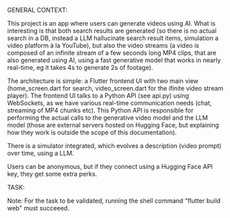 GENERAL CONTEXT:

This project is an app where users can generate videos using AI. What is interesting is that both search results are generated (so there is no actual search in a DB, instead a LLM hallucinate search result items, simulation a video platform à la YouTube), but also the video streams (a video is composed of an infinite stream of a few seconds long MP4 clips, that are also generated using AI, using a fast generative model that works in nearly real-time, eg it takes 4s to generate 2s of footage).

The architecture is simple: a Flutter frontend UI with two main view (home_screen.dart for search, video_screen.dart for the ifinite video stream player). The frontend UI talks to a Python API (see api.py) using WebSockets, as we have various real-time communication needs (chat, streaming of MP4 chunks etc). This Python API is responsible for performing the actual calls to the generative video model and the LLM model (those are external servers hosted on Hugging Face, but explaining how they work is outside the scope of this documentation).

There is a simulator integrated, which evolves a description (video prompt) over time, using a LLM.

Users can be anonymous, but if they connect using a Hugging Face API key, they get some extra perks.

TASK:
<fill your demand here>

Note: For the task to be validated, running the shell command "flutter build web" must succeeed.